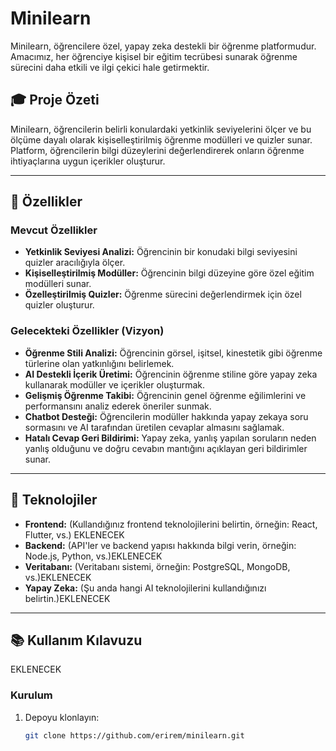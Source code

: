 # Minilearn

Minilearn, öğrencilere özel, yapay zeka destekli bir öğrenme platformudur. Amacımız, her öğrenciye kişisel bir eğitim tecrübesi sunarak öğrenme sürecini daha etkili ve ilgi çekici hale getirmektir.

## 🎓 Proje Özeti
Minilearn, öğrencilerin belirli konulardaki yetkinlik seviyelerini ölçer ve bu ölçüme dayalı olarak kişiselleştirilmiş öğrenme modülleri ve quizler sunar. Platform, öğrencilerin bilgi düzeylerini değerlendirerek onların öğrenme ihtiyaçlarına uygun içerikler oluşturur.

---

## 🧩 Özellikler

### Mevcut Özellikler
- **Yetkinlik Seviyesi Analizi:** Öğrencinin bir konudaki bilgi seviyesini quizler aracılığıyla ölçer.
- **Kişiselleştirilmiş Modüller:** Öğrencinin bilgi düzeyine göre özel eğitim modülleri sunar.
- **Özelleştirilmiş Quizler:** Öğrenme sürecini değerlendirmek için özel quizler oluşturur.

### Gelecekteki Özellikler (Vizyon)
- **Öğrenme Stili Analizi:** Öğrencinin görsel, işitsel, kinestetik gibi öğrenme türlerine olan yatkınlığını belirlemek.
- **AI Destekli İçerik Üretimi:** Öğrencinin öğrenme stiline göre yapay zeka kullanarak modüller ve içerikler oluşturmak.
- **Gelişmiş Öğrenme Takibi:** Öğrencinin genel öğrenme eğilimlerini ve performansını analiz ederek öneriler sunmak.
- **Chatbot Desteği:** Öğrencilerin modüller hakkında yapay zekaya soru sormasını ve AI tarafından üretilen cevaplar almasını sağlamak.
- **Hatalı Cevap Geri Bildirimi:** Yapay zeka, yanlış yapılan soruların neden yanlış olduğunu ve doğru cevabın mantığını açıklayan geri bildirimler sunar.

---

## 🚀 Teknolojiler
- **Frontend:** (Kullandığınız frontend teknolojilerini belirtin, örneğin: React, Flutter, vs.) EKLENECEK
- **Backend:** (API'ler ve backend yapısı hakkında bilgi verin, örneğin: Node.js, Python, vs.)EKLENECEK
- **Veritabanı:** (Veritabanı sistemi, örneğin: PostgreSQL, MongoDB, vs.)EKLENECEK
- **Yapay Zeka:** (Şu anda hangi AI teknolojilerini kullandığınızı belirtin.)EKLENECEK

---

## 📚 Kullanım Kılavuzu
EKLENECEK
### Kurulum
1. Depoyu klonlayın:
   ```bash
   git clone https://github.com/erirem/minilearn.git

